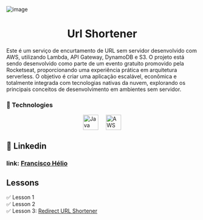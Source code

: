 ![image](https://github.com/user-attachments/assets/95773071-1750-403b-8445-8405e989da0b)

<h1 align="center">Url Shortener</h1>
<p>Este é um serviço de encurtamento de URL sem servidor desenvolvido com AWS, utilizando Lambda, API Gateway, DynamoDB e S3. O projeto está sendo desenvolvido como parte de um evento gratuito promovido pela Rocketseat, proporcionando uma experiência prática em arquitetura serverless. O objetivo é criar uma aplicação escalável, econômica e totalmente integrada com tecnologias nativas da nuvem, explorando os principais conceitos de desenvolvimento em ambientes sem servidor.</p>

### 🚀 Technologies
<div style="display: flex; justify-content: center; gap: 20px;">
  <img src="https://cdn.jsdelivr.net/gh/devicons/devicon/icons/java/java-original.svg" alt="Java" title="Java" width="40" height="40"/>
  <img src="https://cdn.jsdelivr.net/gh/devicons/devicon@latest/icons/amazonwebservices/amazonwebservices-original-wordmark.svg" alt="AWS" title="AWS" width="40" height="40" />
</div>

## 💼 Linkedin
### link: [Francisco Hélio](https://www.linkedin.com/in/francisco-helio/)

## Lessons

✅ Lesson 1  
✅ Lesson 2  
✅ Lesson 3: [Redirect URL Shortener](https://github.com/franciscgg/url-redirect-lambda-aws)
